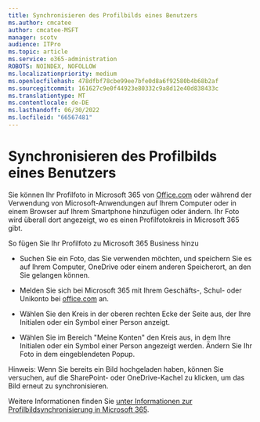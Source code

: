 ```yaml
---
title: Synchronisieren des Profilbilds eines Benutzers
ms.author: cmcatee
author: cmcatee-MSFT
manager: scotv
audience: ITPro
ms.topic: article
ms.service: o365-administration
ROBOTS: NOINDEX, NOFOLLOW
ms.localizationpriority: medium
ms.openlocfilehash: 478dfbf78cbe99ee7bfe0d8a6f92580b4b68b2af
ms.sourcegitcommit: 161627c9e0f44923e80332c9a8d12e40d838433c
ms.translationtype: MT
ms.contentlocale: de-DE
ms.lasthandoff: 06/30/2022
ms.locfileid: "66567481"
---
```

# <a name="sync-a-users-profile-picture"></a>Synchronisieren des Profilbilds eines Benutzers

Sie können Ihr Profilfoto in Microsoft 365 von [Office.com](https://www.office.com) oder während der Verwendung von Microsoft-Anwendungen auf Ihrem Computer oder in einem Browser auf Ihrem Smartphone hinzufügen oder ändern. Ihr Foto wird überall dort angezeigt, wo es einen Profilfotokreis in Microsoft 365 gibt.

So fügen Sie Ihr Profilfoto zu Microsoft 365 Business hinzu

- Suchen Sie ein Foto, das Sie verwenden möchten, und speichern Sie es auf Ihrem Computer, OneDrive oder einem anderen Speicherort, an den Sie gelangen können.

- Melden Sie sich bei Microsoft 365 mit Ihrem Geschäfts-, Schul- oder Unikonto bei [office.com](https://www.office.com) an.

- Wählen Sie den Kreis in der oberen rechten Ecke der Seite aus, der Ihre Initialen oder ein Symbol einer Person anzeigt.

- Wählen Sie im Bereich "Meine Konten" den Kreis aus, in dem Ihre Initialen oder ein Symbol einer Person angezeigt werden. Ändern Sie Ihr Foto in dem eingeblendeten Popup.

Hinweis: Wenn Sie bereits ein Bild hochgeladen haben, können Sie versuchen, auf die SharePoint- oder OneDrive-Kachel zu klicken, um das Bild erneut zu synchronisieren.

Weitere Informationen finden Sie [unter Informationen zur Profilbildsynchronisierung in Microsoft 365](https://support.microsoft.com/office/information-about-profile-picture-synchronization-in-microsoft-365-20594d76-d054-4af4-a660-401133e3d48a).
